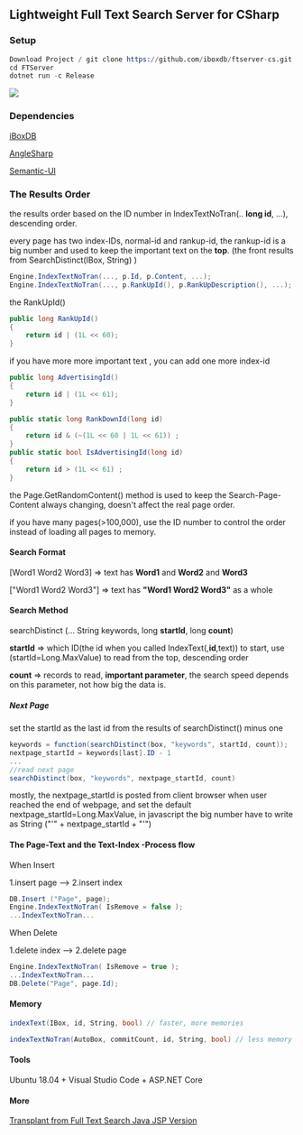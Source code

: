 ## Lightweight Full Text Search Server for CSharp

### Setup

```s
Download Project / git clone https://github.com/iboxdb/ftserver-cs.git
cd FTServer
dotnet run -c Release
```


![](https://github.com/iboxdb/ftserver/raw/master/FTServer/web/css/fts2.png)

### Dependencies
[iBoxDB](http://www.iboxdb.com/)

[AngleSharp](https://github.com/AngleSharp/AngleSharp)

[Semantic-UI](http://semantic-ui.com/)



### The Results Order
the results order based on the ID number in IndexTextNoTran(.. **long id**, ...),  descending order.

every page has two index-IDs, normal-id and rankup-id, the rankup-id is a big number and used to keep the important text on the **top**.  (the front results from SearchDistinct(IBox, String) )
````cs
Engine.IndexTextNoTran(..., p.Id, p.Content, ...);
Engine.IndexTextNoTran(..., p.RankUpId(), p.RankUpDescription(), ...);
````					

the RankUpId()
````cs
public long RankUpId()
{
    return id | (1L << 60);
}
````

if you have more more important text , you can add one more index-id
````cs
public long AdvertisingId()
{
    return id | (1L << 61);
}
````
````cs
public static long RankDownId(long id)
{
    return id & (~(1L << 60 | 1L << 61)) ;
}
public static bool IsAdvertisingId(long id)
{
    return id > (1L << 61) ;
}
````		


the Page.GetRandomContent() method is used to keep the Search-Page-Content always changing, doesn't affect the real page order.

if you have many pages(>100,000),  use the ID number to control the order instead of loading all pages to memory.


#### Search Format

[Word1 Word2 Word3] => text has **Word1** and **Word2** and **Word3**

["Word1 Word2 Word3"] => text has **"Word1 Word2 Word3"** as a whole


#### Search Method
searchDistinct (... String keywords, long **startId**, long **count**)

**startId** => which ID(the id when you called IndexText(,**id**,text)) to start, use (startId=Long.MaxValue) to read from the top, descending order

**count** => records to read,  **important parameter**, the search speed depends on this parameter, not how big the data is.

##### Next Page
set the startId as the last id from the results of searchDistinct() minus one

```cs
keywords = function(searchDistinct(box, "keywords", startId, count));
nextpage_startId = keywords[last].ID - 1 
...
//read next page
searchDistinct(box, "keywords", nextpage_startId, count)
```

mostly, the nextpage_startId is posted from client browser when user reached the end of webpage, and set the default nextpage_startId=Long.MaxValue, in javascript the big number have to write as String ("'" + nextpage_startId + "'")


#### The Page-Text and the Text-Index -Process flow

When Insert

1.insert page --> 2.insert index
````cs
DB.Insert ("Page", page);
Engine.IndexTextNoTran( IsRemove = false );
...IndexTextNoTran...
````


When Delete  

1.delete index --> 2.delete page
````cs
Engine.IndexTextNoTran( IsRemove = true );
...IndexTextNoTran...
DB.Delete("Page", page.Id);
````				

#### Memory
````cs
indexText(IBox, id, String, bool) // faster, more memories

indexTextNoTran(AutoBox, commitCount, id, String, bool) // less memory
````

#### Tools
Ubuntu 18.04 + Visual Studio Code + ASP.NET Core

#### More
[Transplant from Full Text Search Java JSP Version](https://github.com/iboxdb/ftserver)
